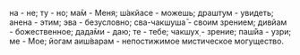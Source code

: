 на - не; ту - но; ма̄м - Меня; ш́акйасе - можешь; драшт̣ум - увидеть; анена - этим; эва - безусловно; сва-чакшуша̄ - своим зрением; дивйам - божественное; дада̄ми - даю; те - тебе; чакшух̣ - зрение; паш́йа - узри; ме - Мое; йогам аиш́варам - непостижимое мистическое могущество.